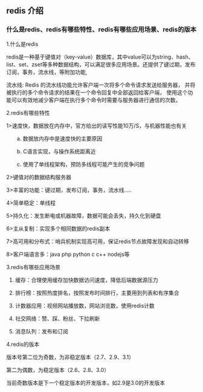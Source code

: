 ## redis 介绍

### 什么是redis、redis有哪些特性、redis有哪些应用场景、redis的版本

 1.什么是redis

redis是一种基于键值对（key-value）数据库，其中value可以为string、hash、list、set、zset等多种数据结构，可以满足很多应用场景。还提供了键过期，发布订阅，事务，流水线，等附加功能,

流水线: Redis 的流水线功能允许客户端一次将多个命令请求发送给服务器， 并将被执行的多个命令请求的结果在一个命令回复中全部返回给客户端， 使用这个功能可以有效地减少客户端在执行多个命令时需要与服务器进行通信的次数。

 2.redis有哪些特性

1>速度快，数据放在内存中，官方给出的读写性能10万/S，与机器性能也有关

　　a. 数据放内存中是速度快的主要原因

　　b. C语言实现，与操作系统距离近

　　c. 使用了单线程架构，预防多线程可能产生的竞争问题

2>键值对的数据结构服务器

3>丰富的功能：键过期，发布订阅，事务，流水线.....

4>简单稳定：单线程

5>持久化：发生断电或机器故障，数据可能会丢失，持久化到硬盘

6>主从复制：实现多个相同数据的redis副本

7>高可用和分布式：哨兵机制实现高可用，保证redis节点故障发现和自动转移

8>客户端语言多：java php python c c++ nodejs等

3.redis有哪些应用场景

1. 缓存：合理使用缓存加快数据访问速度，降低后端数据源压力

2. 排行榜：按照热度排名，按照发布时间排行，主要用到列表和有序集合

3. 计数器应用：视频网站播放数，网站浏览数，使用redis计数

4. 社交网络：赞、踩、粉丝、下拉刷新

5. 消息队列：发布和订阅

4.redis的版本

版本号第二位为奇数，为非稳定版本（2.7、2.9、3.1）

第二为偶数，为稳定版本（2.6、2.8、3.0）

当前奇数版本是下一个稳定版本的开发版本，如2.9是3.0的开发版本